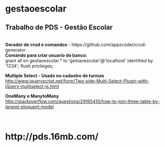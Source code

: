 # gestaoescolar
<h2>Trabalho de PDS - Gestão Escolar</h2> <br>
<b>Gerador de crud e comandos</b> - https://github.com/appzcoder/crud-generator<br>
<b>Comando para criar usuario do banco:</b><br>
grant all on gestaoescolar.* to 'gestaoescolar'@'localhost' identified by '1234';
flush privileges; <br>

<b>Multiple Select - Usado no cadastro de turmas</b><br>
http://www.jqueryscript.net/form/Two-side-Multi-Select-Plugin-with-jQuery-multiselect-js.html <br>

<b>OneMany e ManytoMany</b><br>
http://stackoverflow.com/questions/29165410/how-to-join-three-table-by-laravel-eloquent-model

<br>
<h1>http://pds.16mb.com/</h1>
